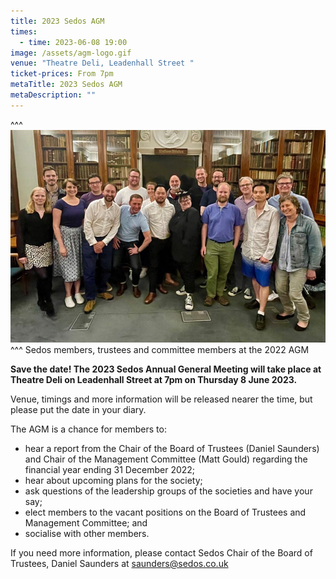 ```yaml
---
title: 2023 Sedos AGM
times:
  - time: 2023-06-08 19:00
image: /assets/agm-logo.gif
venue: "Theatre Deli, Leadenhall Street "
ticket-prices: From 7pm
metaTitle: 2023 Sedos AGM
metaDescription: ""
---
```

^^^
![](/assets/sedosagm-22-crop.jpg)
^^^ Sedos members, trustees and committee members at the 2022 AGM

**Save the date! The 2023 Sedos Annual General Meeting will take place at Theatre Deli on Leadenhall Street at 7pm on Thursday 8 June 2023.**

Venue, timings and more information will be released nearer the time, but please put the date in your diary.

The AGM is a chance for members to:

* hear a report from the Chair of the Board of Trustees (Daniel Saunders) and Chair of the Management Committee (Matt Gould) regarding the financial year ending 31 December 2022;
* hear about upcoming plans for the society;
* ask questions of the leadership groups of the societies and have your say;
* elect members to the vacant positions on the Board of Trustees and Management Committee; and
* socialise with other members.

If you need more information, please contact Sedos Chair of the Board of Trustees, Daniel Saunders at [saunders@sedos.co.uk](mailto:saunders@sedos.co.uk)